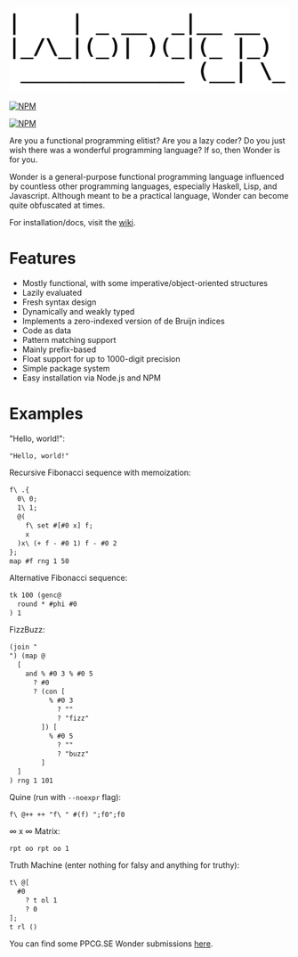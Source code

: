 ![wonder](wonder.png?raw=true)

[![NPM](https://nodei.co/npm/wonderlang.png?downloads=true)](https://npmjs.org/package/wonderlang)

[![NPM](https://nodei.co/npm-dl/wonderlang.png?months=6&height=3)](https://nodei.co/npm/wonderlang/)

Are you a functional programming elitist? Are you a lazy coder? Do you just wish there was a wonderful programming language? If so, then Wonder is for you.

Wonder is a general-purpose functional programming language influenced by countless other programming languages, especially Haskell, Lisp, and Javascript. Although meant to be a practical language, Wonder can become quite obfuscated at times.

For installation/docs, visit the [wiki](https://github.com/wonderlang/wonder/wiki).

# Features
- Mostly functional, with some imperative/object-oriented structures
- Lazily evaluated
- Fresh syntax design
- Dynamically and weakly typed
- Implements a zero-indexed version of de Bruijn indices
- Code as data
- Pattern matching support
- Mainly prefix-based
- Float support for up to 1000-digit precision
- Simple package system
- Easy installation via Node.js and NPM

# Examples
"Hello, world!":
```
"Hello, world!"
```

Recursive Fibonacci sequence with memoization:
```
f\ .{
  0\ 0;
  1\ 1;
  @(
    f\ set #[#0 x] f;
    x
  )x\ (+ f - #0 1) f - #0 2
};
map #f rng 1 50
```

Alternative Fibonacci sequence:
```
tk 100 (genc@
  round * #phi #0
) 1
```

FizzBuzz:
```
(join "
") (map @
  [
    and % #0 3 % #0 5
      ? #0
      ? (con [
          % #0 3
            ? ""
            ? "fizz"
        ]) [
          % #0 5
            ? ""
            ? "buzz"
        ]
  ]
) rng 1 101
```

Quine (run with `--noexpr` flag):
```
f\ @++ ++ "f\ " #(f) ";f0";f0
```

∞ x ∞ Matrix:
```
rpt oo rpt oo 1
```

Truth Machine (enter nothing for falsy and anything for truthy):
```
t\ @[
  #0
    ? t ol 1
    ? 0
];
t rl ()
```
You can find some PPCG.SE Wonder submissions [here](http://codegolf.stackexchange.com/search?q=wonder+url%3A%22https%3A%2F%2Fgithub.com%2Fwonderlang%2Fwonder%22+is%3Aanswer).
